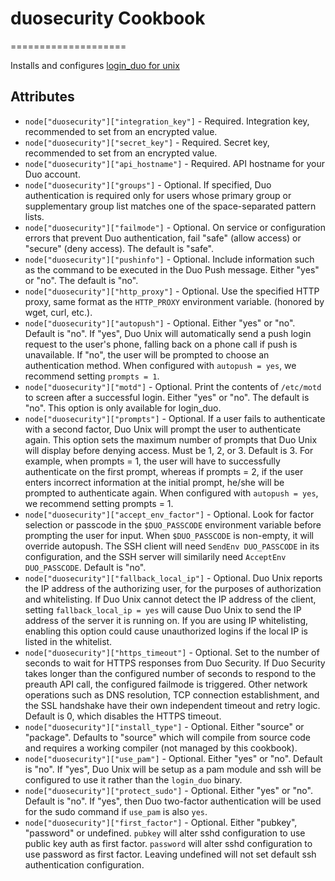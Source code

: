 # duosecurity Cookbook
====================

Installs and configures [login_duo for unix](https://www.duosecurity.com/docs/duounix)

## Attributes

- `node["duosecurity"]["integration_key"]` - Required. Integration key, recommended to set from an encrypted value.
- `node["duosecurity"]["secret_key"]` - Required. Secret key, recommended to set from an encrypted value.
- `node["duosecurity"]["api_hostname"]` - Required. API hostname for your Duo account.
- `node["duosecurity"]["groups"]` - Optional. If specified, Duo authentication is required only for users whose primary group or supplementary group list matches one of the space-separated pattern lists.
- `node["duosecurity"]["failmode"]` - Optional. On service or configuration errors that prevent Duo authentication, fail "safe" (allow access) or "secure" (deny access). The default is "safe".
- `node["duosecurity"]["pushinfo"]` - Optional. Include information such as the command to be executed in the Duo Push message. Either "yes" or "no". The default is "no".
- `node["duosecurity"]["http_proxy"]` - Optional. Use the specified HTTP proxy, same format as the `HTTP_PROXY` environment variable. (honored by wget, curl, etc.).
- `node["duosecurity"]["autopush"]` - Optional. Either "yes" or "no". Default is "no". If "yes", Duo Unix will automatically send a push login request to the user's phone, falling back on a phone call if push is unavailable. If "no", the user will be prompted to choose an authentication method. When configured with `autopush = yes`, we recommend setting `prompts = 1`.
- `node["duosecurity"]["motd"]` - Optional. Print the contents of `/etc/motd` to screen after a successful login. Either "yes" or "no". The default is "no". This option is only available for login_duo.
- `node["duosecurity"]["prompts"]` - Optional. If a user fails to authenticate with a second factor, Duo Unix will prompt the user to authenticate again. This option sets the maximum number of prompts that Duo Unix will display before denying access. Must be 1, 2, or 3. Default is 3. For example, when prompts = 1, the user will have to successfully authenticate on the first prompt, whereas if prompts = 2, if the user enters incorrect information at the initial prompt, he/she will be prompted to authenticate again. When configured with `autopush = yes`, we recommend setting prompts = 1.
- `node["duosecurity"]["accept_env_factor"]` - Optional. Look for factor selection or passcode in the `$DUO_PASSCODE` environment variable before prompting the user for input. When `$DUO_PASSCODE` is non-empty, it will override autopush. The SSH client will need `SendEnv DUO_PASSCODE` in its configuration, and the SSH server will similarily need `AcceptEnv DUO_PASSCODE`. Default is "no".
- `node["duosecurity"]["fallback_local_ip"]` - Optional. Duo Unix reports the IP address of the authorizing user, for the purposes of authorization and whitelisting. If Duo Unix cannot detect the IP address of the client, setting `fallback_local_ip = yes` will cause Duo Unix to send the IP address of the server it is running on. If you are using IP whitelisting, enabling this option could cause unauthorized logins if the local IP is listed in the whitelist.
- `node["duosecurity"]["https_timeout"]` - Optional. Set to the number of seconds to wait for HTTPS responses from Duo Security. If Duo Security takes longer than the configured number of seconds to respond to the preauth API call, the configured failmode is triggered. Other network operations such as DNS resolution, TCP connection establishment, and the SSL handshake have their own independent timeout and retry logic. Default is 0, which disables the HTTPS timeout.
- `node["duosecurity"]["install_type"]` - Optional. Either "source" or "package". Defaults to "source" which will compile from source code and requires a working compiler (not managed by this cookbook).
- `node["duosecurity"]["use_pam"]` - Optional. Either "yes" or "no". Default is "no". If "yes", Duo Unix will be setup as a pam module and ssh will be configured to use it rather than the `login_duo` binary.
- `node["duosecurity"]["protect_sudo"]` - Optional. Either "yes" or "no". Default is "no". If "yes", then Duo two-factor authentication will be used for the sudo command if `use_pam` is also `yes`.
- `node["duosecurity"]["first_factor"]` - Optional. Either "pubkey", "password" or undefined. `pubkey` will alter sshd configuration to use public key auth as first factor. `password` will alter sshd configuration to use password as first factor. Leaving undefined will not set default ssh authentication configuration.
